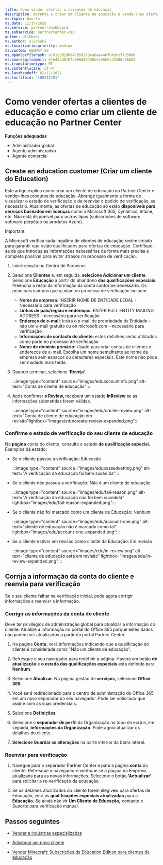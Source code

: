 ```yaml
---
title: Como vender ofertas a clientes de educação
description: Aprenda a criar um cliente de educação e venda-lhes ofertas no Partner Center. Inclui confirmar o estado de verificação do seu cliente de educação.
ms.topic: how-to
ms.date: 12/17/2020
ms.service: partner-dashboard
ms.subservice: partnercenter-csp
author: alikhaki
ms.author: alikhaki
ms.localizationpriority: medium
ms.custom: SEOMAY.20
ms.openlocfilehash: a101c3d29b947950179ca0ae446f049ccf785bb8
ms.sourcegitcommit: 64b43ad8fb7bb56628450bea06b9cd2606c36b03
ms.translationtype: MT
ms.contentlocale: pt-PT
ms.lasthandoff: 02/12/2021
ms.locfileid: "100281301"
---
```

# <a name="how-to-sell-offers-to-education-customers-and-how-to-create-an-education-customer-in-partner-center"></a>Como vender ofertas a clientes de educação e como criar um cliente de educação no Partner Center


**Funções adequadas**

- Administrador global
- Agente administrativo
- Agente comercial

## <a name="create-an-education-customer"></a>Create an education customer (Criar um cliente do Education)

Este artigo explica como criar um cliente de educação no Partner Center e vender-lhes produtos de educação. Abrange igualmente a forma de visualizar o estado de verificação e de reenviar o pedido de verificação, se necessário. Atualmente, as ofertas de educação só estão **disponíveis para serviços baseados em licenças** como o Microsoft 365, Dynamics, Intune, etc. Não está disponível para outros tipos (subscrições de software, software perpétuo ou produtos Azure).

> [!IMPORTANT]
> A Microsoft verifica cada inquilino de clientes de educação recém-criado para garantir que estão qualificados para ofertas de educação.  Certifique-se de que introduz as informações necessárias da forma mais precisa e completa possível para evitar atrasos no processo de verificação.

1. Inicie sessão no Centro de Parceiros.

2. Selecione **Clientes** e, em seguida, **selecione Adicionar um cliente**. Selecione **Educação** a partir do abandono **das qualificações especiais.**  Preencha o resto da informação da conta conforme necessário.  Os principais campos que ajudam no processo de verificação incluem:

   - **Nome da empresa**: INSERIR NOME DE ENTIDADE LEGAL - Necessário para verificação
   - **Linhas de país/região e endereços**: ENTER FULL ENTITY MAILING ADDRESS – necessário para verificação
   - **Endereço de e-mail**: Insira o e-mail de propriedade da Entidade – não um e-mail gratuito ou on.microsoft.com – necessário para verificação
   - **Informações de contacto do cliente**: estes detalhes serão utilizados como parte do processo de verificação
   - **Nome de domínio primário**: Usado para criar contas de clientes e endereços de e-mail.  Escolha um nome semelhante ao nome da empresa sem espaços ou caracteres especiais.  Este nome não pode ser mudado mais tarde.

3. Quando terminar, selecione **'Reveja'.**

   :::image type="content" source="images/eduaccountinfo.png" alt-text="Conta de cliente de educação":::

4. Após confirmar **o Review,** receberá um estado **InReview** se as informações submetidas forem válidas. 

    :::image type="content" source="images/edu/create-review.png" alt-text="Conta de cliente de educação em revisão"lightbox="images/edu/create-review-expanded.png":::

### <a name="confirm-your-education-customers-verification-status"></a>Confirme o estado de verificação do seu cliente de educação

Na **página** conta do cliente, consulte o estado **de qualificação especial.**
Exemplos de estado:

- Se o cliente passou a verificação: Educação

   :::image type="content" source="images/edupassedvetting.png" alt-text="A verificação da educação foi bem sucedida":::

- Se o cliente não passou a verificação: Não é um cliente de educação

   :::image type="content" source="images/edu/fail-reason.png" alt-text="A verificação da educação não foi bem sucedida" lightbox="images/edu/fail-reason-expanded.png":::

- Se o cliente não foi marcado como um cliente de Educação: Nenhum

   :::image type="content" source="images/edu/account-one.png" alt-text="cliente de educação não é marcado como tal" lightbox="images/edu/account-one-expanded.png":::

- Se o cliente estiver em revisão como cliente da Educação: Em revisão

    :::image type="content" source="images/edu/in-review.png" alt-text="cliente de educação está em revisão" lightbox="images/edu/in-review-expanded.png":::

## <a name="correct-the-customer-account-info-and-resubmit-for-verification"></a>Corrija a informação da conta do cliente e reenvia para verificação

Se o seu cliente falhar na verificação inicial, pode agora corrigir informações e reenviar a informação.

### <a name="correct-the-customer-account-information"></a>Corrigir as informações da conta do cliente

Deve ter privilégios de administração global para atualizar a informação do cliente. Atualize a informação no portal do Office 365 porque estes dados não podem ser atualizados a partir do portal Partner Center.

1. Na página **Conta,** verá informações indicando que a qualificação do cliente é considerada como "Não um cliente de educação".

2. Refresque o seu navegador para redefinir a página. Haverá um botão **de atualização** e **o estado das qualificações especiais** está definido para **Nenhum**.

3. Selecione **Atualizar**. Na página gestão de **serviços,** selecione **Office 365**.

4. Você será redirecionado para o centro de administração do Office 365 em um novo separador do seu navegador. Pode ser solicitado que assine com as suas credenciais.

5. Selecione **Definições**.

6. Selecione o **separador de perfil** da Organização no topo do ecrã e, em seguida, **informações da Organização**. Pode agora atualizar os detalhes do cliente.

7. **Selecione Guardar as alterações** na parte inferior da barra lateral.  

### <a name="resubmit-for-verification"></a>Reenviar para verificação

1. Navegue para o separador Partner Center e para a página **conta** do cliente. Refresque o navegador e verifique se a página da Empresa atualizada para as novas informações. Selecione o botão **'Actualizar'** para solicitar a re-verificação da educação.

2. Se os detalhes atualizados do cliente forem elegíveis para ofertas de Educação, verá as **qualificações especiais atualizadas** para a **Educação.** Se ainda não vir **Um Cliente de Educação,** contacte o Suporte para verificação manual.

## <a name="next-steps"></a>Passos seguintes

- [Vender a indústrias especializadas](get-special-pricing-for-offers.md)

- [Adicionar um novo cliente](add-a-new-customer.md)

- [Vender Minecraft: Subscrições da Education Edition para clientes de educação](minecraft-subscriptions.md)
